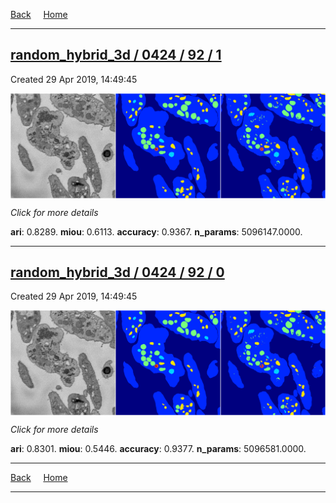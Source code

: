 
[Back](..)&nbsp;&nbsp;&nbsp;&nbsp;&nbsp;[Home](https://leapmanlab.github.io/snapshots)

---

<div class="summary"><a href="1"><h2>random_hybrid_3d / 0424 / 92 / 1</h2></a><p>Created 29 Apr 2019, 14:49:45
</p><a href="1"><img src="1/media/summary.png" align="center"></a><p>
<i>Click for more details</i>
</p></div>

**ari**: 0.8289. **miou**: 0.6113. **accuracy**: 0.9367. **n_params**: 5096147.0000. 

---

<div class="summary"><a href="0"><h2>random_hybrid_3d / 0424 / 92 / 0</h2></a><p>Created 29 Apr 2019, 14:49:45
</p><a href="0"><img src="0/media/summary.png" align="center"></a><p>
<i>Click for more details</i>
</p></div>

**ari**: 0.8301. **miou**: 0.5446. **accuracy**: 0.9377. **n_params**: 5096581.0000. 

---

[Back](..)&nbsp;&nbsp;&nbsp;&nbsp;&nbsp;[Home](https://leapmanlab.github.io/snapshots)

---